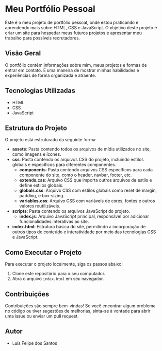 # Meu Portfólio Pessoal

Este é o meu projeto de portfólio pessoal, onde estou praticando e aprendendo mais sobre HTML, CSS e JavaScript. O objetivo deste projeto é criar um site para hospedar meus futuros projetos e apresentar meu trabalho para possíveis recrutadores.

## Visão Geral

O portfólio contém informações sobre mim, meus projetos e formas de entrar em contato. É uma maneira de mostrar minhas habilidades e experiências de forma organizada e atraente.

## Tecnologias Utilizadas

- HTML
- CSS
- JavaScript

## Estrutura do Projeto

O projeto está estruturado da seguinte forma:

- **assets**: Pasta contendo todos os arquivos de mídia utilizados no site, como imagens e ícones.
- **css**: Pasta contendo os arquivos CSS do projeto, incluindo estilos globais e específicos para diferentes componentes.
  - **components**: Pasta contendo arquivos CSS específicos para cada componente do site, como o header, navbar, footer, etc.
  - **extends.css**: Arquivo CSS que importa outros arquivos de estilo e define estilos globais.
  - **globals.css**: Arquivo CSS com estilos globais como reset de margin, padding, e box-sizing.
  - **variables.css**: Arquivo CSS com variáveis de cores, fontes e outros valores reutilizáveis.
- **scripts**: Pasta contendo os arquivos JavaScript do projeto.
  - **index.js**: Arquivo JavaScript principal, responsável por adicionar funcionalidades interativas ao site.
- **index.html**: Estrutura básica do site, permitindo a incorporação de outros tipos de conteúdo e interatividade por meio das tecnologias CSS e JavaScript.

## Como Executar o Projeto

Para executar o projeto localmente, siga os passos abaixo:

1. Clone este repositório para o seu computador.
2. Abra o arquivo `index.html` em seu navegador.

## Contribuições

Contribuições são sempre bem-vindas! Se você encontrar algum problema no código ou tiver sugestões de melhorias, sinta-se à vontade para abrir uma issue ou enviar um pull request.

## Autor

- Luís Felipe dos Santos
